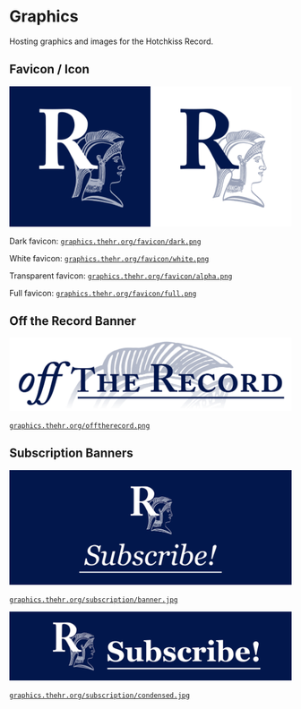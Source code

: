 # Graphics
Hosting graphics and images for the Hotchkiss Record.

## Favicon / Icon
<img src="favicon/dark.png" alt="Navy Background Square Icon" width="50%"/><img src="favicon/white.png" alt="White Background Square Icon" width="50%"/>

Dark favicon: [`graphics.thehr.org/favicon/dark.png`](http://graphics.thehr.org/favicon/dark.png)

White favicon: [`graphics.thehr.org/favicon/white.png`](http://graphics.thehr.org/favicon/white.png)

Transparent favicon: [`graphics.thehr.org/favicon/alpha.png`](http://graphics.thehr.org/favicon/alpha.png)

Full favicon: [`graphics.thehr.org/favicon/full.png`](http://graphics.thehr.org/favicon/full.png)

## Off the Record Banner
![Off the Record Banner](newsletter/offtherecord.png)

[`graphics.thehr.org/offtherecord.png`](http://graphics.thehr.org/newsletter/offtherecord.png)

## Subscription Banners
![Subscription Banner](subscription/banner.jpg)

[`graphics.thehr.org/subscription/banner.jpg`](http://graphics.thehr.org/subscription/banner.jpg)

![Condensed Subscription Banner](subscription/condensed.jpg)

[`graphics.thehr.org/subscription/condensed.jpg`](http://graphics.thehr.org/subscription/condensed.jpg)
